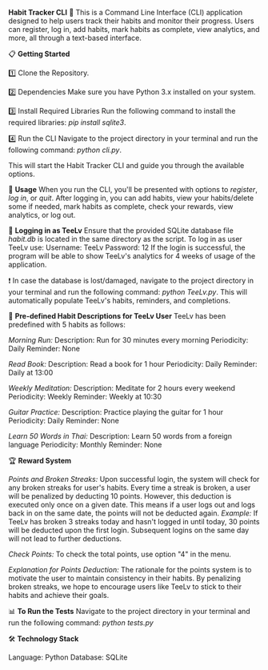 **Habit Tracker CLI** 🎯
   This is a Command Line Interface (CLI) application designed to help users track their habits and monitor their progress. Users can register, log in, add habits, mark habits as complete, view analytics, and more, all through a text-based interface.

📋 **Getting Started**

   1️⃣ Clone the Repository.
   
   2️⃣ Dependencies
   Make sure you have Python 3.x installed on your system.
   
   3️⃣ Install Required Libraries
   Run the following command to install the required libraries: *pip install sqlite3*.
   
   4️⃣ Run the CLI
   Navigate to the project directory in your terminal and run the following command: *python cli.py*.
   
   This will start the Habit Tracker CLI and guide you through the available options.

📖 **Usage**
   When you run the CLI, you'll be presented with options to *register*, *log in*, or *quit*.
   After logging in, you can add habits, view your habits/delete some if needed, mark habits as complete, check your rewards, view analytics, or log out.

🔑 **Logging in as TeeLv**
   Ensure that the provided SQLite database file *habit.db* is located in the same directory as the script. To log in as user TeeLv use:
   Username: TeeLv
   Password: 12
   If the login is successful, the program will be able to show TeeLv's analytics for 4 weeks of usage of the application. 
   
   :exclamation: In case the database is lost/damaged, navigate to the project directory in your terminal and run the following command: *python TeeLv.py*. This will automatically populate TeeLv's habits, reminders, and completions.

📜 **Pre-defined Habit Descriptions for TeeLv User**
   TeeLv has been predefined with 5 habits as follows:

   *Morning Run:*
   Description: Run for 30 minutes every morning
   Periodicity: Daily
   Reminder: None
   
   *Read Book:*
   Description: Read a book for 1 hour
   Periodicity: Daily
   Reminder: Daily at 13:00
   
   *Weekly Meditation:*
   Description: Meditate for 2 hours every weekend
   Periodicity: Weekly
   Reminder: Weekly at 10:30
   
   *Guitar Practice:*
   Description: Practice playing the guitar for 1 hour
   Periodicity: Daily
   Reminder: None
   
   *Learn 50 Words in Thai:*
   Description: Learn 50 words from a foreign language
   Periodicity: Monthly
   Reminder: None

🏆 **Reward System**

   *Points and Broken Streaks:*
   Upon successful login, the system will check for any broken streaks for user's habits. Every time a streak is broken, a user will be penalized by deducting 10 points. However, this deduction is executed only once on a given date. This means if a user logs out and logs back in on the same date, the points will not be deducted again. *Example:* If TeeLv has broken 3 streaks today and hasn't logged in until today, 30 points will be deducted upon the first login. Subsequent logins on the same day will not lead to further deductions.
   
   *Check Points:*
   To check the total points, use option "4" in the menu.
   
   *Explanation for Points Deduction:*
   The rationale for the points system is to motivate the user to maintain consistency in their habits. By penalizing broken streaks, we hope to encourage users like TeeLv to stick to their habits and achieve their goals.

📊 **To Run the Tests**
   Navigate to the project directory in your terminal and run the following command: *python tests.py*

🛠 **Technology Stack**

   Language: Python
   Database: SQLite

